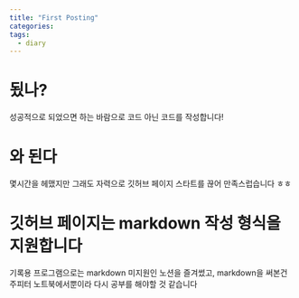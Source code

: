 ```yaml
---
title: "First Posting"
categories:
tags: 
  - diary
---
```


# 됬나?
성공적으로 되었으면 하는 바람으로 코드 아닌 코드를 작성합니다!
# 와 된다
몇시간을 헤맸지만 그래도 자력으로 깃허브 페이지 스타트를 끊어 만족스럽습니다 ㅎㅎ
# 깃허브 페이지는 markdown 작성 형식을 지원합니다
기록용 프로그램으로는 markdown 미지원인 노션을 즐겨썼고, markdown을 써본건 주피터 노트북에서뿐이라 다시 공부를 해야할 것 같습니다